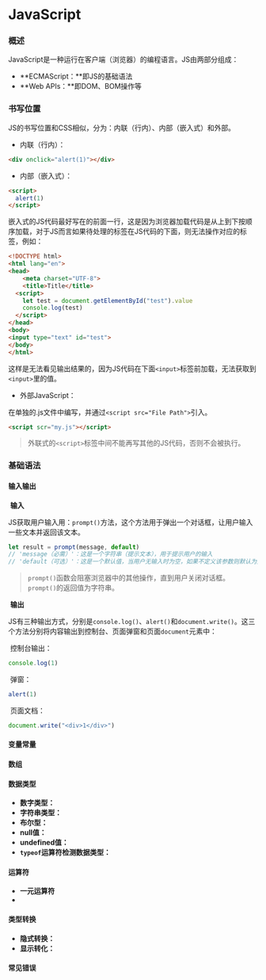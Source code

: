 # JavaScript

### 概述

​	JavaScript是一种运行在客户端（浏览器）的编程语言。JS由两部分组成：

+ **ECMAScript：**即JS的基础语法
+ **Web APIs：**即DOM、BOM操作等

### 书写位置

​	JS的书写位置和CSS相似，分为：内联（行内）、内部（嵌入式）和外部。

+ 内联（行内）：

```html
<div onclick="alert(1)"></div>
```

+ 内部（嵌入式）：

```html
<script>
  alert(1)
</script>
```

​	嵌入式的JS代码最好写在</body>的前面一行，这是因为浏览器加载代码是从上到下按顺序加载，对于JS而言如果待处理的标签在JS代码的下面，则无法操作对应的标签，例如：

```html
<!DOCTYPE html>
<html lang="en">
<head>
    <meta charset="UTF-8">
    <title>Title</title>
  <script>
    let test = document.getElementById("test").value
    console.log(test)
  </script>
</head>
<body>
<input type="text" id="test">
</body>
</html>
```

​	这样是无法看见输出结果的，因为JS代码在下面`<input>`标签前加载，无法获取到`<input>`里的值。

+ 外部JavaScript：

​	在单独的.js文件中编写，并通过`<script src="File Path">`引入。

```html
<script scr="my.js"></script>
```

> 外联式的`<script>`标签中间不能再写其他的JS代码，否则不会被执行。

### 基础语法

#### 输入输出

​	**输入**

​	JS获取用户输入用：`prompt()`方法，这个方法用于弹出一个对话框，让用户输入一些文本并返回该文本。

```js
let result = prompt(message, default)
// 'message（必需）'：这是一个字符串（提示文本），用于提示用户的输入
// 'default（可选）'：这是一个默认值，当用户无输入时为空，如果不定义该参数则默认为空。
```

> `prompt()`函数会阻塞浏览器中的其他操作，直到用户关闭对话框。`prompt()`的返回值为字符串。

​	**输出**

​	JS有三种输出方式，分别是`console.log()`、`alert()`和`document.write()`。这三个方法分别将内容输出到控制台、页面弹窗和页面`document`元素中：

​	控制台输出：

```js
console.log(1)
```

​	弹窗：

```js
alert(1)
```

​	页面文档：

```js
document.write("<div>1</div>")
```



#### 变量常量

#### 数组

#### 数据类型

+ **数字类型：**
+ **字符串类型：**
+ **布尔型：**
+ **null值：**
+ **undefined值：**
+ **`typeof`运算符检测数据类型：**

#### 运算符

+ **一元运算符**
+ 

#### 类型转换

+ **隐式转换：**
+ **显示转化：**

#### 常见错误
